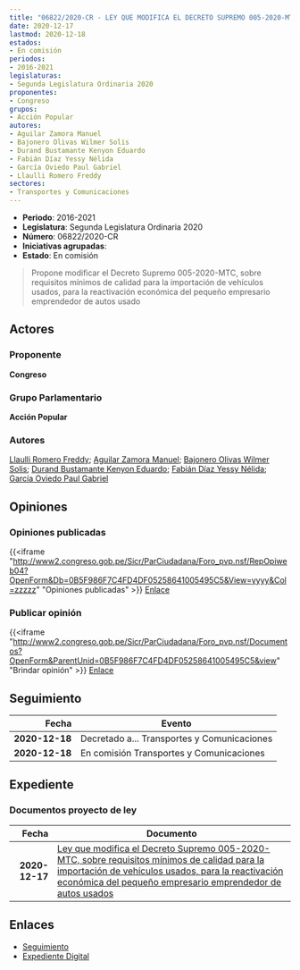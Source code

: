 ```yaml
---
title: "06822/2020-CR - LEY QUE MODIFICA EL DECRETO SUPREMO 005-2020-MTC, SOBRE REQUISITO MINIMOS DE CALIDAD PARA LA IMPORTACIÓN DE VEHÍCULOS USADOS, PARA LA REACTIVACIÓN ECONÓMICA DEL PEQUEÑO EMPRESARIO EMPRENDEDOR DE AUTOS USADOS"
date: 2020-12-17
lastmod: 2020-12-18
estados:
- En comisión
periodos:
- 2016-2021
legislaturas:
- Segunda Legislatura Ordinaria 2020
proponentes:
- Congreso
grupos:
- Acción Popular
autores:
- Aguilar Zamora Manuel
- Bajonero Olivas Wilmer Solis
- Durand Bustamante Kenyon Eduardo
- Fabián Díaz Yessy Nélida
- García Oviedo Paul Gabriel
- Llaulli Romero Freddy
sectores:
- Transportes y Comunicaciones
---
```

- **Periodo**: 2016-2021
- **Legislatura**: Segunda Legislatura Ordinaria 2020
- **Número**: 06822/2020-CR
- **Iniciativas agrupadas**: 
- **Estado**: En comisión

> Propone modificar el Decreto Supremo 005-2020-MTC, sobre requisitos mínimos de calidad para la importación de vehículos usados, para la reactivación económica del pequeño empresario emprendedor de autos usado


## Actores

### Proponente

**Congreso**

### Grupo Parlamentario

**Acción Popular**

### Autores

[Llaulli Romero Freddy](mailto:mailto:fllaulli@congreso.gob.pe); [Aguilar Zamora Manuel](mailto:mailto:maguilarz@congreso.gob.pe); [Bajonero Olivas Wilmer Solis](mailto:mailto:wbajonero@congreso.gob.pe); [Durand Bustamante Kenyon Eduardo](mailto:mailto:kdurand@congreso.gob.pe); [Fabián Díaz Yessy Nélida](mailto:mailto:yfabian@congreso.gob.pe); [García Oviedo Paul Gabriel](mailto:mailto:pgarcia@congreso.gob.pe)

## Opiniones

### Opiniones publicadas

{{<iframe "http://www2.congreso.gob.pe/Sicr/ParCiudadana/Foro_pvp.nsf/RepOpiweb04?OpenForm&Db=0B5F986F7C4FD4DF05258641005495C5&View=yyyy&Col=zzzzz" "Opiniones publicadas" >}}
[Enlace](http://www2.congreso.gob.pe/Sicr/ParCiudadana/Foro_pvp.nsf/RepOpiweb04?OpenForm&Db=0B5F986F7C4FD4DF05258641005495C5&View=yyyy&Col=zzzzz)

### Publicar opinión

{{<iframe "http://www2.congreso.gob.pe/Sicr/ParCiudadana/Foro_pvp.nsf/Documentos?OpenForm&ParentUnid=0B5F986F7C4FD4DF05258641005495C5&view" "Brindar opinión" >}}
[Enlace](http://www2.congreso.gob.pe/Sicr/ParCiudadana/Foro_pvp.nsf/Documentos?OpenForm&ParentUnid=0B5F986F7C4FD4DF05258641005495C5&view)


## Seguimiento

| Fecha | Evento |
|------:|--------|
| **2020-12-18** | Decretado a... Transportes y Comunicaciones |
| **2020-12-18** | En comisión Transportes y Comunicaciones |

## Expediente

### Documentos proyecto de ley

| Fecha | Documento |
|------:|-----------|
| **2020-12-17** | [Ley que modifica el Decreto Supremo 005-2020-MTC, sobre requisitos mínimos de calidad para la importación de vehículos usados, para la reactivación económica del pequeño empresario emprendedor de autos usados](http://www.leyes.congreso.gob.pe/Documentos/2016_2021/Proyectos_de_Ley_y_de_Resoluciones_Legislativas/PL06822-20201217.pdf) |

## Enlaces

- [Seguimiento](http://www2.congreso.gob.pe/Sicr/TraDocEstProc/CLProLey2016.nsf/f7fff46988ca05b1052578e100829cc7/11eb68290894899105258641006d07e1?OpenDocument)
- [Expediente Digital](http://www2.congreso.gob.pe/Sicr/TraDocEstProc/Expvirt_2011.nsf/visbusqptramdoc1621/06822?opendocument)

